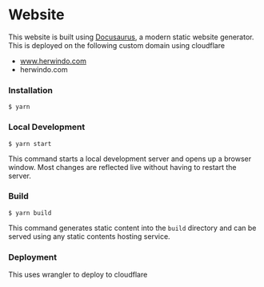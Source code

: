 # Website

This website is built using [Docusaurus](https://docusaurus.io/), a modern static website generator. This is deployed on the following custom domain using cloudflare
- www.herwindo.com
- herwindo.com

### Installation

```
$ yarn
```

### Local Development

```
$ yarn start
```

This command starts a local development server and opens up a browser window. Most changes are reflected live without having to restart the server.

### Build

```
$ yarn build
```

This command generates static content into the `build` directory and can be served using any static contents hosting service.

### Deployment

This uses wrangler to deploy to cloudflare
